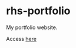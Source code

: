 # rhs-portfolio
 My portfolio website.
 
 Access [here](https://riquelmyhsilva.github.io/rhs-portfolio/)

